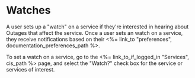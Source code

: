 # Watches

A user sets up a "watch" on a service
if they're interested in hearing about Outages
that affect the service.
Once a user sets an watch on a service,
they receive notifications
based on their
<%= link_to "preferences", documentation_preferences_path %>.

To set a watch on a service,
go to the
<%= link_to_if_logged_in "Services", cis_path %>
page,
and select the "Watch?" check box
for the service or services of interest.
